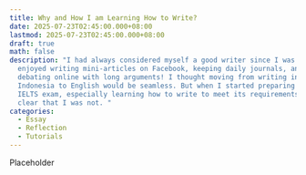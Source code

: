 ```yaml
---
title: Why and How I am Learning How to Write?
date: 2025-07-23T02:45:00.000+08:00
lastmod: 2025-07-23T02:45:00.000+08:00
draft: true
math: false
description: "I had always considered myself a good writer since I was a kid. I
  enjoyed writing mini-articles on Facebook, keeping daily journals, and even
  debating online with long arguments! I thought moving from writing in Bahasa
  Indonesia to English would be seamless. But when I started preparing for the
  IELTS exam, especially learning how to write to meet its requirements, it was
  clear that I was not. "
categories:
  - Essay
  - Reflection
  - Tutorials
---
```

Placeholder
